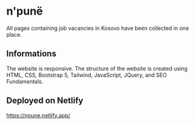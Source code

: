 # n'punë

All pages containing job vacancies in Kosovo have been collected in one place.

## Informations 

The website is responsive. The structure of the website is created using HTML, CSS, Bootstrap 5,
Tailwind, JavaScript, JQuery, and SEO Fundamentals.


## Deployed on Netlify

https://npune.netlify.app/
